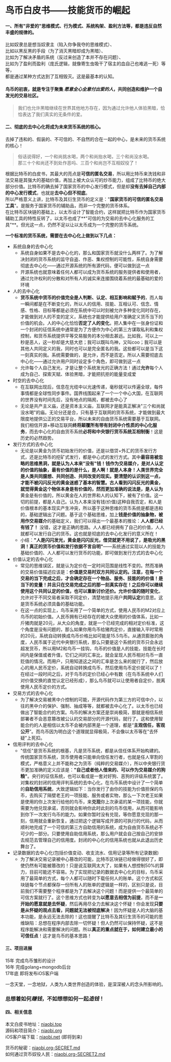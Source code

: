 # 鸟币白皮书——技能货币的崛起

#### 一、所有"**非爱的**"思维模式、行为模式、系统构架、盈利方法等，都是违反自然丰盛的规律的。  
比如奴隶总是想当奴隶主（陷入你争我夺的思维模式）、  
比如以黑反黑的手段（为了消灭黑暗却成为黑暗）、  
比如为了解决矛盾的系统（反过来创造了本并不存在问题）、  
比如为了盈利而盈利（庞氏逻辑，就像寄生虫吸干了宿主的血自己也难逃一死）等等，  
都是通过某种方式达到了互相毁灭。这是最基本的认知。

#### 鸟币的初衷，就是专注于聚集 *愿意全心全意付出爱的人*，共同创造和维护一个自发光的交易社区。

> 我们也允许黑暗继续在世界其他地方存在，因为通过允许他人体验黑暗，恰恰表达了我们真实的无条件的爱。   

#### 二、彻底的去中心化将成为未来货币系统的核心。
去掉了违和的、假装的、不可信的、不自然的合在一起的中心，是未来的货币系统的核心！
>俗话说得好，一个和尚挑水喝，两个和尚抬水喝，三个和尚没水喝。  
>那三十个和尚还不到处作恶吗、三百个和尚岂不互相奴役了！  

根据比特币的白皮书，其最大的亮点是**可信的匿名交易**，所以用比特币来洗钱和非法交易是其强大的基础价值，再加上被大众认可的炒币能力，组成了比特币的绝大部分价值。比特币的确去掉了国家货币的中心发行模式，但是却**没有去掉自己内部的中心发行模式**，也就是**去中心但不彻底**。  
所以严格意义上讲，比特币及其衍生货币的定义是："**国家货币的可信的匿名交易工具**"。是服务于国家货币的辅助品，而非一个完整的货币体系。   
在比特币区块链的基础上，以太币设计了智能合约，这样就把比特币作为国家货币辅助工具的特性反转了，以太币也成了**"可信的为交易的去中心化服务的工具"**。但光这一点，仍然不足以让以太币成为一个完整的货币系统。  

**一个标准的货币系统，需要在去中心化上做到以下几点：**

- 系统自身的去中心化  
	- 系统自身如果不是去中心化的，那么和国家货币就没什么两样了。为了解决封闭的货币系统的监守自盗、作恶、集权控制的可能性，系统自身需要彻底去中心化——通过开源系统的所有源代码，便可以做到这一点
	- 开源系统也就意味着任何人都可以成为货币系统的服务提供者和使用者，通过允许权利的分散和对所有人的诚实来连接围绕着系统的最基础的爱的环境
- 人的去中心化
	- **货币系统中货币的价值完全是人判断、认定、相互影响和赋予的**，而人每一瞬间都是在不断变化的，所以人的信用、技能、互相认可、信念、情感、性格、目标等都是必须在系统中可以时刻被允许多种变化同时存在，才能做到对人的不变的定义，系统也才能提供给用户准确定义货币当下的价值的机会。人的中心化恰恰**否定了人的变化**，把人集中在一张身份证和一个封闭的征信系统中通常是为了方便作为中心的第三方谋取私利和集权控制，和货币系统提供平等交易服务的本分相去甚远。比如我，可以上一秒是恶人，这一秒却是大慈大悲；我可以既叫鸟神，又叫coo；我可以是其他人共同定义的我，同时也可以是完全匿名的我。这些都可以是当下这一刻真实的我。系统需要做的，是允许，而不是否定。所以人需要彻底去中心化——通过允许用户同时设定多个角色，即可做到这一点
	- 允许每个人自己发光，才是让整个系统发光的正确方法！通过**允许**每个人成为自己、探索天赋、体验黑暗，才能把抗拒的能量变成爱
- 时空的去中心化
	- 在互联网出现后，信息在光缆中以光速传递，毫秒就可以传遍全球，每件事情都是全球性同步事件。国界线围起来了一个一个中心大国，在互联网的世界没有时间先后，没有地点的隔阂，都被去中心了
	- 无论是共产主义庙，还是资本主义庙，互联网才是能真正解决"三个和尚就没水喝"的庙。无论分还是合，只有基于互联网的货币系统，才能做到最大限度地提供公正的交易平台，所以未来的自由货币系统需要基于互联网。我们相信开源+移动互联网**终将颠覆所有带有封闭中介性质的中心化服务**，而去中心化的自由货币系统**必将和中央银行货币系统互相制衡**！这是历史的必然趋势。
- 发行方式的去中心化
	- 无论是以黄金为货币初始发行的价值，还是以借贷+外汇的货币发行方式，还是比特币的挖矿式发行，都是中心式的发行方式。其中**最容易被忽略的思维黑洞，就是认为人本来"没有"钱！**钱作为交易媒介，是对人认定的价值的抽象，最有价值的是什么，是人啊！就是人本身！人类世界完全是人类共同臆想、共同创造、共同改变的现实。要清楚的认识到这一点，才能不被闪闪反光的黄金迷惑了基本的智慧。古人看到闪闪反光的黄金，就觉得黄金这个物体本身是有价值的，然而更加准确的说法是，是**人认为**黄金是有价值的，所以黄金在人的世界和人的认知下，被有了价值。这一切的前提，都是人自己。认为人本来没有钱(价值)这种自我否定，和人是价值根本的基本现实产生冲突，所以基于这种思维的货币系统是都是违和的，基础逻辑出了问题。基于这个基础思维，加上**钱是价值的抽象物，被用作交易媒介**的基础定义，我们可以得出一个最基本的推论：**人人都已经有钱了！** 没错，这才是正确的思路。人人都已经拥有了自己的价值，人人就都可以发行自己的货币。这也就是彻底的去中心化发行的意义所在！
	- 小结：**"人是闪闪发光，黄金是闪闪反光，借贷就更不用说了，是吸光的黑洞！真正的货币价值和发行依据不言自明"**——系统通过实现以人的技能为基础价值的、人人都可以发行货币的功能，即可做到发行方式的去中心化
- 价值认定的去中心化
	- 常见的思维误区，就是认为定价在一定时间范围是线性不变的。然而准确的交易价值描述应该是：**价值是交易时双方共同认定的。**注意，在每一个交易的当下完成之后，才会确定存在一个物品、服务、技能的的价值！是当下的变量！并且只在交易完成之后的那一刻真实存在！之后你可以继续使用这个共同认定的价值，也可以重新讨价还价。允许价值的**随时变化**，允许对于不同交易者采取不同定价，清楚地提示用户**共同认定**的意思。这是货币系统必须具备的基础功能。
	- 在这一点的实现上，鸟币采用了一个简单的方式，使用人民币的M2对应上鸟币的初始价值。人民币拥有已经存在的被大众使用的价值体系，比如一斤猪肉就是20元，从大众的角度，就是一个已经完成的相对定价标准，这个角度是没有问题的，那么如果你用鸟币给猪肉定价，直接输入平时常用的20元，系统自动转换成鸟币价格比如可能是15.5鸟币。从通货膨胀的角度，人民币属于近代中央银行系统，那么只要是这个系统的货币只会永远超发货币，所以用M2和鸟币一挂钩，鸟币的价值是人的技能，技能在长时间内是保值或者升值，它们之间的汇率比，就会呈现人民币相对鸟币一直贬值的情况。而用户，只用知道这之间的汇率是怎么来的就行了，然后放心的用人民币定价，系统自动转换成鸟币，然后使用鸟币定价就可以了！在经过一段时间之后，对于鸟币的定价已经心中有数（在鸟币系统中人们对价值交换的直觉认定已经形成），那么鸟币就可以让使用者自定价，脱离使用人民币定价的方式。
- 交易方式的去中心化
	- 为了解决交易被黑中介控制的可能，开源代码作为第三方的可信中介，以往的黑中介的保护、强制、抽成等等，就都被去中心化了。以太币也已经做出了智能合约的方案。鸟币的解决方案还是崇尚极简，那就是相信系统部署者不会恶意篡改被公认的交易部分的开源代码，就行了。这和使用智能合约的人是相信以太币不会被内部黑是一个道理，都是“**主观信任，客观公开**”。而鸟币因为明白这个道理就显得极简，不会像以太币等在"去怀疑"上死扣。
- 信用评判的去中心化
	- "信任"是货币系统的根基，凡是货币系统，都是从信任体系开始构建的。传统国家货币系统，货币使用者只能单向信任发行者，也就是任人宰割的模式，严格意义上并不能称之为货币（纯粹的交易媒介），所以中央银行货币更加准确的定义应该是：**"自己或者他人借来的、可以作为交易媒介的狗粮"**。央行的征信系统，也可以看成是一套对好狗、恶狗的评级系统罢了。对集权的封闭的信用评判系统的去中心化，在鸟币系统中设计了一个简单的**自助信用系统**，大致逻辑如下：当你发行了由你的技能为价值担保的鸟币，去购买了隔壁老王的一项技能、服务或者实物，那么一下次老王如果是使用的你上次发行给他的鸟币，来**兑现**你上次承诺的某一项技能，你就需要为他兑现承诺，否则就会影响你此时此刻的鸟币信用，从而可能影响到你下一次发行鸟币的能力。如果你暂时没有兑现，等你愿意兑现的那一刻，信用就会重新恢复。通过把这个逻辑写成开源的可执行的代码，从而顺利地完成了一个可信的第三方自助信用的系统，成为自由货币系统必不可少的一部分。只要使用自助信用系统，那么用户就会自己按自己的安排去规范去管理自己的信用度。封闭的中心化的信用系统也就从此退出历史舞台了。
- 记录数据的去中心化(包括价值变动、收支流水、信用记录等所有记录数据)
	- 为了解决交易记录被中心篡改的可能，比特币区块链已经做得很好了，即使仍然有可能被篡改的！只是说互联网太大了，如果有人想控制50%的算力，目前可能还不容易。为了实现把记录的数据去中心化的目标，鸟币采用了最简单的方式，每个人都可以随时下载任何人的账单。这个方式和区块链每个节点都保存一份所有人的账单的逻辑是一样的，区别只是说，目前我们不需要整个程序都是为了去解决这个问题！而是提供一个最简单的可信方案就行了。这个思维方式也转变为**以愿意去相信为前提**，而不是**一开始的愿意就是去怀疑**，然后再用尽全力去解决这个怀疑！你会发现**只要是从怀疑的观点去看，问题就无法被彻底解决**！因为怀疑是人的大脑的基本功能，是永远无法去除的！这也提醒了比特币及其衍生货币的可能的思维缺陷：总想在程序内部去除一切怀疑！但人仍然可以保持怀疑，这不是程序能解决和需要解决的问题。所以**真正的重点就在于，如何建立最小的可信任点**！这才是鸟币的基本思路！

#### 三、项目进展

15年 完成鸟币雏形的设计  
16年 完成golang+mongodb后台  
17年底 即将发布iOS客户端  

一念天堂，一念地狱，人类为人类世界创造的体验，是深深被人的念头所影响的。  
### 总想着如何*赚钱*，不如想想如何一起*造钱*！

#### 四、相关信息

本文白皮书地址：[niaobi.top](niaobi.top)  
源码和项目简介：[niaobi.org](niaobi.org)  
iOS客户端下载：[niaobi.net](niaobi.net) (即将到来)  

货币的秘密：[niaobi.org-SECRET.md](https://github.com/ibiscoin/ibis-ios/blob/master/SECRET.md)  
如何通过货币奴役人民：[niaobi.org-SECRET2.md](https://github.com/ibiscoin/ibis-ios/blob/master/SECRET2.md)



